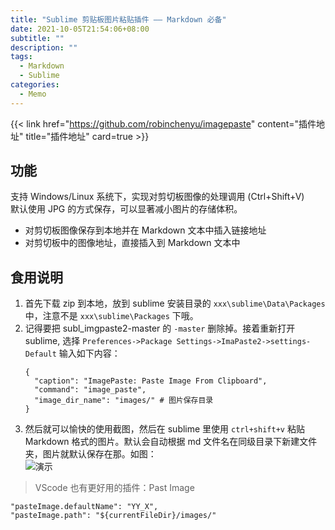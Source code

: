 ```yaml
---
title: "Sublime 剪贴板图片粘贴插件 —— Markdown 必备"
date: 2021-10-05T21:54:06+08:00
subtitle: ""
description: ""
tags:
  - Markdown
  - Sublime
categories:
  - Memo
---
```


{{< link href="https://github.com/robinchenyu/imagepaste" content="插件地址" title="插件地址" card=true >}}

<!--more-->

## 功能
支持 Windows/Linux 系统下，实现对剪切板图像的处理调用 (Ctrl+Shift+V)  
默认使用 JPG 的方式保存，可以显著减小图片的存储体积。  
- 对剪切板图像保存到本地并在 Markdown 文本中插入链接地址
- 对剪切板中的图像地址，直接插入到 Markdown 文本中

## 食用说明
1. 首先下载 zip 到本地，放到 sublime 安装目录的 `xxx\sublime\Data\Packages` 中，注意不是 `xxx\sublime\Packages` 下哦。
2. 记得要把 subl_imgpaste2-master 的 `-master` 删除掉。接着重新打开 sublime, 选择 `Preferences->Package Settings->ImaPaste2->settings-Default` 输入如下内容：
    ```
    {
      "caption": "ImagePaste: Paste Image From Clipboard",
      "command": "image_paste",
      "image_dir_name": "images/" # 图片保存目录
    }
    ```
3. 然后就可以愉快的使用截图，然后在 sublime 里使用 `ctrl+shift+v` 粘贴 Markdown 格式的图片。默认会自动根据 md 文件名在同级目录下新建文件夹，图片就默认保存在那。如图：  
![](https://github.com/robinchenyu/imagepaste/raw/master/gif/imagepaste.gif "演示")

> VScode 也有更好用的插件：Past Image

```
"pasteImage.defaultName": "YY_X",
"pasteImage.path": "${currentFileDir}/images/"
```